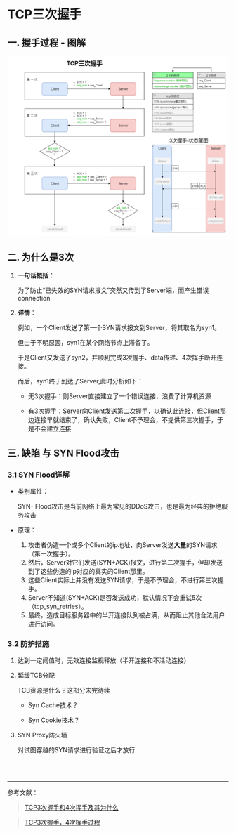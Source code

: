 
# TCP三次握手

## 一. 握手过程 - 图解

![TCP三次握手图解](TCP三次握手.png)

## 二. 为什么是3次

1. **一句话概括**：

    为了防止“已失效的SYN请求报文”突然又传到了Server端，而产生错误connection

1. **详情**：

    例如，一个Client发送了第一个SYN请求报文到Server，将其取名为syn1。
    
    但由于不明原因，syn1在某个网络节点上滞留了。
    
    于是Client又发送了syn2，并顺利完成3次握手、data传递、4次挥手断开连接。

    而后，syn1终于到达了Server,此时分析如下：

    - 无3次握手：则Server直接建立了一个错误连接，浪费了计算机资源

    - 有3次握手：Server向Client发送第二次握手，以确认此连接，但Client那边连接早就结束了，确认失败，Client不予理会，不提供第三次握手，于是不会建立连接

## 三. 缺陷 与 SYN Flood攻击

### 3.1 SYN Flood详解

- 类别属性：
    
    SYN- Flood攻击是当前网络上最为常见的DDoS攻击，也是最为经典的拒绝服务攻击

- 原理：

    1. 攻击者伪造一个或多个Client的ip地址，向Server发送**大量**的SYN请求（第一次握手）。
    2. 然后，Server对它们发送(SYN+ACK)报文，进行第二次握手，但却发送到了这些伪造的ip对应的真实的Client那里。
    3. 这些Client实际上并没有发送SYN请求，于是不予理会，不进行第三次握手。
    4. Server不知道(SYN+ACK)是否发送成功，默认情况下会重试5次（tcp_syn_retries）。
    5. 最终，造成目标服务器中的半开连接队列被占满，从而阻止其他合法用户进行访问。

### 3.2 防护措施

1. 达到一定阈值时，无效连接监视释放（半开连接和不活动连接）

1. 延缓TCB分配

    TCB资源是什么？这部分未完待续

    - Syn Cache技术？

    - Syn Cookie技术？

1. SYN Proxy防火墙

    对试图穿越的SYN请求进行验证之后才放行

<br><br>

---

参考文献：

> [TCP3次握手和4次挥手及其为什么](http://www.cnblogs.com/saolv/p/7807677.html)

> [TCP3次握手，4次挥手过程](https://piaosanlang.gitbooks.io/spiders/content/01day/tcp3ci-wo-shou-ff0c-4-ci-hui-shou-guo-cheng.html)

